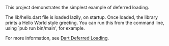 This project demonstrates the simplest example of deferred loading.

The lib/hello.dart file is loaded lazily, on startup.
Once loaded, the library prints a Hello World style greeting.
You can run this from the command line, using
`pub run bin/main', for example.

For more information, see
[Dart Deferred Loading](/docs/spec/deferred-loading.html).


